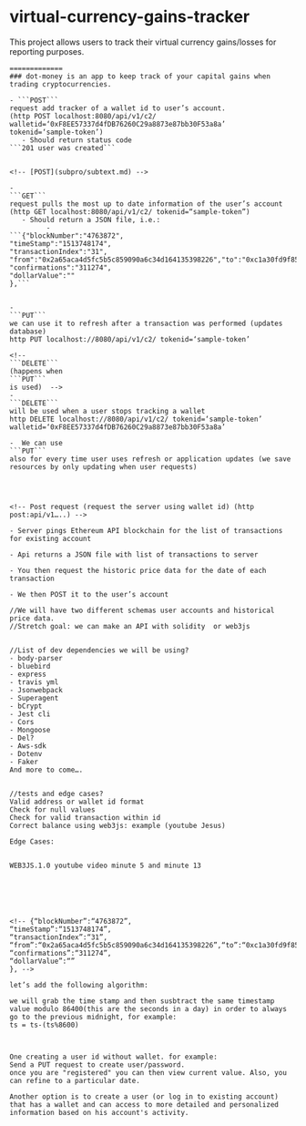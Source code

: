# virtual-currency-gains-tracker
This project allows users to track their virtual currency gains/losses for reporting purposes.  
```$
=============
### dot-money is an app to keep track of your capital gains when trading cryptocurrencies.

- ```POST```
request add tracker of a wallet id to user’s account.
(http POST localhost:8080/api/v1/c2/ walletid=‘0xF8EE57337d4fDB76260C29a8873e87bb30F53a8a’  tokenid=‘sample-token’)
   - Should return status code
```201 user was created```


<!-- [POST](subpro/subtext.md) -->

-
```GET```
request pulls the most up to date information of the user’s account
(http GET localhost:8080/api/v1/c2/ tokenid=“sample-token”)
   - Should return a JSON file, i.e.:
         -
```{"blockNumber":"4763872",
"timeStamp":"1513748174",
"transactionIndex":"31",
"from":"0x2a65aca4d5fc5b5c859090a6c34d164135398226","to":"0xc1a30fd9f85d48c38a8f8733d450d059b7bba1b5","value":"76551230000000000",
"confirmations":"311274",
"dollarValue":""
},```


-
```PUT```
we can use it to refresh after a transaction was performed (updates database)
http PUT localhost://8080/api/v1/c2/ tokenid=‘sample-token’

<!--
```DELETE```
(happens when
```PUT```
is used)  -->
-
```DELETE```
will be used when a user stops tracking a wallet
http DELETE localhost://8080/api/v1/c2/ tokenid=‘sample-token’ walletid=‘0xF8EE57337d4fDB76260C29a8873e87bb30F53a8a’

-  We can use
```PUT```
also for every time user uses refresh or application updates (we save resources by only updating when user requests)




<!-- Post request (request the server using wallet id) (http post:api/v1…..) -->

- Server pings Ethereum API blockchain for the list of transactions for existing account

- Api returns a JSON file with list of transactions to server

- You then request the historic price data for the date of each transaction 

- We then POST it to the user’s account 

//We will have two different schemas user accounts and historical price data.
//Stretch goal: we can make an API with solidity  or web3js


//List of dev dependencies we will be using?
- body-parser
- bluebird
- express
- travis yml
- Jsonwebpack
- Superagent
- bCrypt
- Jest cli
- Cors
- Mongoose
- Del?
- Aws-sdk
- Dotenv
- Faker
And more to come….


//tests and edge cases?
Valid address or wallet id format
Check for null values
Check for valid transaction within id
Correct balance using web3js: example (youtube Jesus)

Edge Cases: 


WEB3JS.1.0 youtube video minute 5 and minute 13






<!-- {“blockNumber”:“4763872”,
“timeStamp”:“1513748174”,
“transactionIndex”:“31”,
“from”:“0x2a65aca4d5fc5b5c859090a6c34d164135398226”,“to”:“0xc1a30fd9f85d48c38a8f8733d450d059b7bba1b5”,“value”:“76551230000000000”,
“confirmations”:“311274”,
“dollarValue”:“”
}, -->

let’s add the following algorithm:

we will grab the time stamp and then susbtract the same timestamp value modulo 86400(this are the seconds in a day) in order to always go to the previous midnight, for example:
ts = ts-(ts%8600)


```
```We have two ways to enter our app:

One creating a user id without wallet. for example:
Send a PUT request to create user/password.
once you are "registered" you can then view current value. Also, you can refine to a particular date.

Another option is to create a user (or log in to existing account) that has a wallet and can access to more detailed and personalized information based on his account's activity.
```
